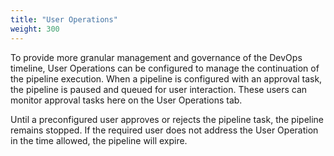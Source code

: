 ```yaml
---
title: "User Operations"
weight: 300
---
```


To provide more granular management and governance of the DevOps timeline, User Operations can be configured to manage the continuation of the pipeline execution. 
When a pipeline is configured with an approval task, the pipeline is paused and queued for user interaction.  These users can monitor approval tasks here on the User Operations tab.

Until a preconfigured user approves or rejects the pipeline task, the pipeline remains stopped. If the required user does not address the User Operation in the time allowed, the pipeline will expire.
